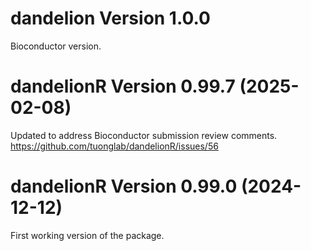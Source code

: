 # dandelion Version 1.0.0

Bioconductor version.

# dandelionR Version 0.99.7 (2025-02-08)

Updated to address Bioconductor submission review comments.
https://github.com/tuonglab/dandelionR/issues/56

# dandelionR Version 0.99.0 (2024-12-12)

First working version of the package.
